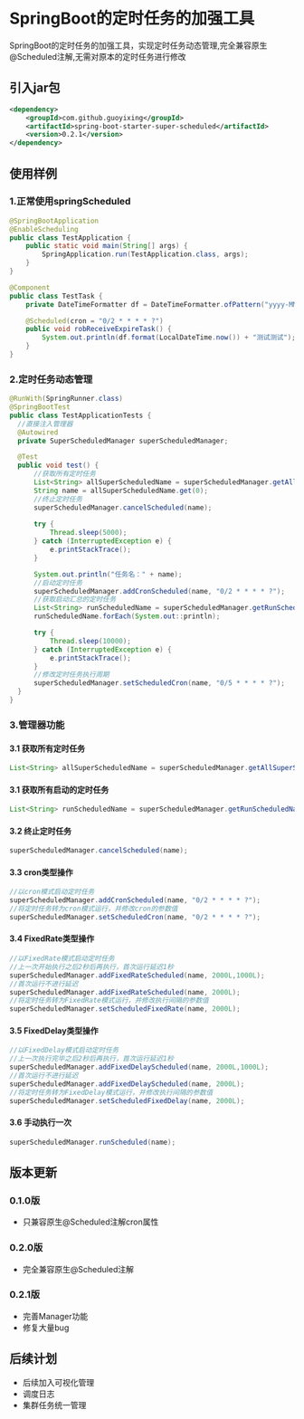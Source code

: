 # SpringBoot的定时任务的加强工具
SpringBoot的定时任务的加强工具，实现定时任务动态管理,完全兼容原生@Scheduled注解,无需对原本的定时任务进行修改

## 引入jar包
```xml
<dependency>
    <groupId>com.github.guoyixing</groupId>
    <artifactId>spring-boot-starter-super-scheduled</artifactId>
    <version>0.2.1</version>
</dependency>
```

## 使用样例
### 1.正常使用springScheduled
```java
@SpringBootApplication
@EnableScheduling
public class TestApplication {
    public static void main(String[] args) {
        SpringApplication.run(TestApplication.class, args);
    }
}
```
```java
@Component
public class TestTask {
    private DateTimeFormatter df = DateTimeFormatter.ofPattern("yyyy-MM-dd HH:mm:ss");

    @Scheduled(cron = "0/2 * * * * ?")
    public void robReceiveExpireTask() {
        System.out.println(df.format(LocalDateTime.now()) + "测试测试");
    }
}
```
### 2.定时任务动态管理
```java
@RunWith(SpringRunner.class)
@SpringBootTest
public class TestApplicationTests {
  //直接注入管理器
  @Autowired
  private SuperScheduledManager superScheduledManager;

  @Test
  public void test() {
      //获取所有定时任务
      List<String> allSuperScheduledName = superScheduledManager.getAllSuperScheduledName();
      String name = allSuperScheduledName.get(0);
      //终止定时任务
      superScheduledManager.cancelScheduled(name);
      
      try {
          Thread.sleep(5000);
      } catch (InterruptedException e) {
          e.printStackTrace();
      }

      System.out.println("任务名：" + name);
      //启动定时任务
      superScheduledManager.addCronScheduled(name, "0/2 * * * * ?");
      //获取启动汇总的定时任务
      List<String> runScheduledName = superScheduledManager.getRunScheduledName();
      runScheduledName.forEach(System.out::println);

      try {
          Thread.sleep(10000);
      } catch (InterruptedException e) {
          e.printStackTrace();
      }
      //修改定时任务执行周期
      superScheduledManager.setScheduledCron(name, "0/5 * * * * ?");
  }
}
```
### 3.管理器功能
#### 3.1 获取所有定时任务
```java
List<String> allSuperScheduledName = superScheduledManager.getAllSuperScheduledName();
```
#### 3.1 获取所有启动的定时任务
```java
List<String> runScheduledName = superScheduledManager.getRunScheduledName();
```
#### 3.2 终止定时任务
```java
superScheduledManager.cancelScheduled(name);
```
#### 3.3 cron类型操作
```java
//以cron模式启动定时任务
superScheduledManager.addCronScheduled(name, "0/2 * * * * ?");
//将定时任务转为cron模式运行，并修改cron的参数值
superScheduledManager.setScheduledCron(name, "0/2 * * * * ?");
```
#### 3.4 FixedRate类型操作
```java
//以FixedRate模式启动定时任务
//上一次开始执行之后2秒后再执行，首次运行延迟1秒
superScheduledManager.addFixedRateScheduled(name, 2000L,1000L);
//首次运行不进行延迟
superScheduledManager.addFixedRateScheduled(name, 2000L);
//将定时任务转为FixedRate模式运行，并修改执行间隔的参数值
superScheduledManager.setScheduledFixedRate(name, 2000L);
```
#### 3.5 FixedDelay类型操作
```java
//以FixedDelay模式启动定时任务
//上一次执行完毕之后2秒后再执行，首次运行延迟1秒
superScheduledManager.addFixedDelayScheduled(name, 2000L,1000L);
//首次运行不进行延迟
superScheduledManager.addFixedDelayScheduled(name, 2000L);
//将定时任务转为FixedDelay模式运行，并修改执行间隔的参数值
superScheduledManager.setScheduledFixedDelay(name, 2000L);
```
#### 3.6 手动执行一次
```java
superScheduledManager.runScheduled(name);
```


## 版本更新
### 0.1.0版
* 只兼容原生@Scheduled注解cron属性
### 0.2.0版
* 完全兼容原生@Scheduled注解
### 0.2.1版
* 完善Manager功能
* 修复大量bug

## 后续计划
* 后续加入可视化管理
* 调度日志
* 集群任务统一管理
